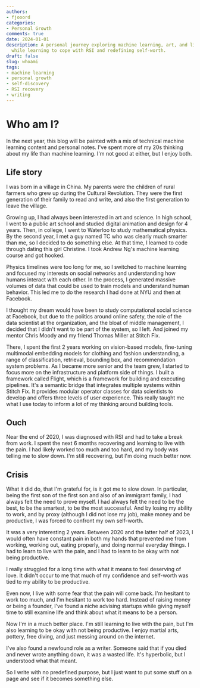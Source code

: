 ```yaml
---
authors:
- fjooord
categories:
- Personal Growth
comments: true
date: 2024-01-01
description: A personal journey exploring machine learning, art, and life experiences
  while learning to cope with RSI and redefining self-worth.
draft: false
slug: whoami
tags:
- machine learning
- personal growth
- self-discovery
- RSI recovery
- writing
---
```


# Who am I?

In the next year, this blog will be painted with a mix of technical machine learning content and personal notes. I've spent more of my 20s thinking about my life than machine learning. I'm not good at either, but I enjoy both.

## Life story

I was born in a village in China. My parents were the children of rural farmers who grew up during the Cultural Revolution. They were the first generation of their family to read and write, and also the first generation to leave the village.

<!-- more -->

Growing up, I had always been interested in art and science. In high school, I went to a public art school and studied digital animation and design for 4 years. Then, in college, I went to Waterloo to study mathematical physics. By the second year, I met a guy named TC who was clearly much smarter than me, so I decided to do something else. At that time, I learned to code through dating this girl Christine. I took Andrew Ng's machine learning course and got hooked.

Physics timelines were too long for me, so I switched to machine learning and focused my interests on social networks and understanding how humans interact with each other. In the process, I generated massive volumes of data that could be used to train models and understand human behavior. This led me to do the research I had done at NYU and then at Facebook.

I thought my dream would have been to study computational social science at Facebook, but due to the politics around online safety, the role of the data scientist at the organization, and the bloat of middle management, I decided that I didn't want to be part of the system, so I left. And joined my mentor Chris Moody and my friend Thomas Miller at Stitch Fix.

There, I spent the first 2 years working on vision-based models, fine-tuning multimodal embedding models for clothing and fashion understanding, a range of classification, retrieval, bounding box, and recommendation system problems. As I became more senior and the team grew, I started to focus more on the infrastructure and platform side of things. I built a framework called Flight, which is a framework for building and executing pipelines. It's a semantic bridge that integrates multiple systems within Stitch Fix. It provides modular operator classes for data scientists to develop and offers three levels of user experience. This really taught me what I use today to inform a lot of my thinking around building tools.

## Ouch

Near the end of 2020, I was diagnosed with RSI and had to take a break from work. I spent the next 6 months recovering and learning to live with the pain. I had likely worked too much and too hard, and my body was telling me to slow down. I'm still recovering, but I'm doing much better now.

## Crisis

What it did do, that I'm grateful for, is it got me to slow down. In particular, being the first son of the first son and also of an immigrant family, I had always felt the need to prove myself. I had always felt the need to be the best, to be the smartest, to be the most successful. And by losing my ability to work, and by proxy (although I did not lose my job), make money and be productive, I was forced to confront my own self-worth.

It was a very interesting 2 years. Between 2020 and the latter half of 2023, I would often have constant pain in both my hands that prevented me from working, working out, eating properly, and doing normal everyday things. I had to learn to live with the pain, and I had to learn to be okay with not being productive.

I really struggled for a long time with what it means to feel deserving of love. It didn't occur to me that much of my confidence and self-worth was tied to my ability to be productive.

Even now, I live with some fear that the pain will come back. I'm hesitant to work too much, and I'm hesitant to work too hard. Instead of raising money or being a founder, I've found a niche advising startups while giving myself time to still examine life and think about what it means to be a person.

Now I'm in a much better place. I'm still learning to live with the pain, but I'm also learning to be okay with not being productive. I enjoy martial arts, pottery, free diving, and just messing around on the internet.

I've also found a newfound role as a writer. Someone said that if you died and never wrote anything down, it was a wasted life. It's hyperbolic, but I understood what that meant.

So I write with no predefined purpose, but I just want to put some stuff on a page and see if it becomes something else.